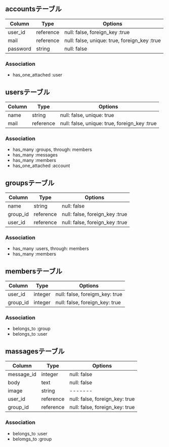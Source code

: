 ## accountsテーブル
|Column|Type|Options|
|------|----|-------|
|user_id|reference|null: false, foreign_key :true|
|mail|reference|null: false, unique: true, foreign_key :true|
|password|string|null: false|

### Association
- has_one_attached :user

## usersテーブル
|Column|Type|Options|
|------|----|-------|
|name|string|null: false, unique: true|
|mail|reference|null: false, unique: true, foreign_key :true|

### Association
- has_many :groups, through: members
- has_many :messages
- has_many :members
- has_one_attached :account

## groupsテーブル

|Column|Type|Options|
|------|----|-------|
|name|string|null: false|
|group_id|reference|null: false, foreign_key :true|
|user_id|reference|null: false, foreign_key :true|

### Association
- has_many :users, through: members
- has_many :members


## membersテーブル

|Column|Type|Options|
|------|----|-------|
|user_id|integer|null: false, foreigm_key: true|
|group_id|integer|null: false, foreign_key: true|

### Association
- belongs_to :group
- belongs_to :user

## massagesテーブル

|Column|Type|Options|
|------|----|-------|
|message_id|integer|null: false|
|body|text|null: false|
|image|string|-------|
|user_id|reference|null: false, foreign_key: true|
|group_id|reference|null: false, foreign_key: true|

### Association
- belongs_to :user
- belomgs_to :group
